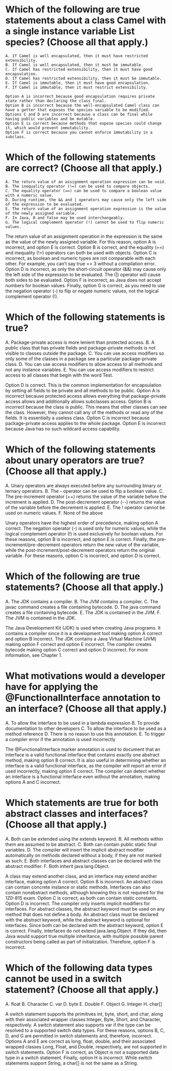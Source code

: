 # Which of the following are true statements about a class Camel with a single instance variable List<String> species? (Choose all that apply.)
    A. If Camel is well encapsulated, then it must have restricted extensibility.
    B. If Camel is well encapsulated, then it must be immutable.
    C. If Camel has restricted extensibility, then it must have good encapsulation.
    D. If Camel has restricted extensibility, then it must be immutable.
    E. If Camel is immutable, then it must have good encapsulation.
    F. If Camel is immutable, then it must restrict extensibility.

    Option A is incorrect because good encapsulation requires private state rather than declaring the class final.
    Option B is incorrect because the well-encapsulated Camel class can have a getter that exposes the species variable to be modified.
    Options C and D are incorrect because a class can be final while having public variables and be mutable.
    Option E is correct because methods that expose species could change it, which would prevent immutability.
    Option F is correct because you cannot enforce immutability in a subclass.

 # Which of the following statements are correct? (Choose all that apply.)
    A. The return value of an assignment operation expression can be void.
    B. The inequality operator (!=) can be used to compare objects.
    C. The equality operator (==) can be used to compare a boolean value with a numeric value.
    D. During runtime, the && and | operators may cause only the left side of the expression to be evaluated.
    E. The return value of an assignment operation expression is the value of the newly assigned variable.
    F. In Java, 0 and false may be used interchangeably.
    G. The logical complement operator (!) cannot be used to flip numeric values.

The return value of an assignment operation in the expression is the same as the value of the newly assigned variable.
For this reason, option A is incorrect, and option E is correct.
Option B is correct, and the equality (==) and inequality (!=) operators can both be used with objects.
Option C is incorrect, as boolean and numeric types are not comparable with each other.
For example, you can’t say true == 3 without a compilation error.
Option D is incorrect, as only the short-circuit operator (&&) may cause only the left side of the expression to be evaluated.
The (|) operator will cause both sides to be evaluated.
Option F is incorrect, as Java does not accept numbers for boolean values.
Finally, option G is correct, as you need to use the negation operator (-) to flip or negate numeric values, not the logical complement operator (!).

# Which of the following statements is true?
A. Package-private access is more lenient than protected access.
B. A public class that has private fields and package-private methods is not visible to classes outside the package.
C. You can use access modifiers so only some of the classes in a package see a particular package-private class.
D. You can use access modifiers to allow access to all methods and not any instance variables.
E. You can use access modifiers to restrict access to all classes that begin with the word Test.

Option D is correct. This is the common implementation for encapsulation by setting all fields to be private and all methods to be public.
Option A is incorrect because protected access allows everything that package-private access allows and additionally allows subclasses access.
Option B is incorrect because the class is public.
This means that other classes can see the class.
However, they cannot call any of the methods or read any of the fields.
It is essentially a useless class. Option C is incorrect because package-private access applies to the whole package.
Option E is incorrect because Java has no such wildcard access capability.

# Which of the following statements about unary operators are true? (Choose all that apply.)
A. Unary operators are always executed before any surrounding binary or ternary operators.
B. The - operator can be used to flip a boolean value.
C. The pre-increment operator (++) returns the value of the variable before the increment is applied.
D. The post-decrement operator (--) returns the value of the variable before the decrement is applied.
E. The ! operator cannot be used on numeric values.
F. None of the above

Unary operators have the highest order of precedence, making option A correct.
The negation operator (-) is used only for numeric values, while the logical complement operator (!) is used exclusively for boolean values.
For these reasons, option B is incorrect, and option E is correct.
Finally, the pre-increment/pre-decrement operators return the new value of the variable, while the post-increment/post-decrement operators return the original variable.
For these reasons, option C is incorrect, and option D is correct.

# Which of the following are true statements? (Choose all that apply.)
A. The JDK contains a compiler.
B. The JVM contains a compiler.
C. The javac command creates a file containing bytecode.
D. The java command creates a file containing bytecode.
E. The JDK is contained in the JVM.
F. The JVM is contained in the JDK.

The Java Development Kit (JDK) is used when creating Java programs.
It contains a compiler since it is a development tool making option A correct and option B incorrect.
The JDK contains a Java Virtual Machine (JVM) making option F correct and option E incorrect.
The compiler creates bytecode making option C correct and option D incorrect. For more information, see Chapter 1.


# What motivations would a developer have for applying the @FunctionalInterface annotation to an interface? (Choose all that apply.)
A. To allow the interface to be used in a lambda expression
B. To provide documentation to other developers
C. To allow the interface to be used as a method reference
D. There is no reason to use this annotation.
E. To trigger a compiler error if the annotation is used incorrectly

The @FunctionalInterface marker annotation is used to document that an interface is a valid functional interface that contains exactly one abstract method, making option B correct.
It is also useful in determining whether an interface is a valid functional interface, as the compiler will report an error if used incorrectly, making option E correct.
The compiler can detect whether an interface is a functional interface even without the annotation, making options A and C incorrect.

# Which statements are true for both abstract classes and interfaces? (Choose all that apply.)
A. Both can be extended using the extends keyword.
B. All methods within them are assumed to be abstract.
C. Both can contain public static final variables.
D. The compiler will insert the implicit abstract modifier automatically on methods declared without a body, if they are not marked as such.
E. Both interfaces and abstract classes can be declared with the abstract modifier.
F. Both inherit java.lang.Object.

A class may extend another class, and an interface may extend another interface, making option A correct.
Option B is incorrect. An abstract class can contain concrete instance or static methods.
Interfaces can also contain nonabstract methods, although knowing this is not required for the 1Z0-815 exam.
Option C is correct, as both can contain static constants. Option D is incorrect. The compiler only inserts implicit modifiers for interfaces.
For abstract classes, the abstract keyword must be used on any method that does not define a body.
An abstract class must be declared with the abstract keyword, while the abstract keyword is optional for interfaces.
Since both can be declared with the abstract keyword, option E is correct. Finally, interfaces do not extend java.lang.Object.
If they did, then Java would support true multiple inheritance, with multiple possible parent constructors being called as part of initialization.
Therefore, option F is incorrect.

# Which of the following data types cannot be used in a switch statement? (Choose all that apply.)
A. float
B. Character
C. var
D. byte
E. Double
F. Object
G. Integer
H. char[]

A switch statement supports the primitives int, byte, short, and char, along with their associated wrapper classes Integer, Byte, Short, and Character, respectively.
A switch statement also supports var if the type can be resolved to a supported switch data types.
For these reasons, options B, C, D, and G are permitted in switch statements and, therefore, incorrect.
Options A and E are correct as long, float, double, and their associated wrapped classes Long, Float, and Double, respectively, are not supported in switch statements.
Option F is correct, as Object is not a supported data type in a switch statement. Finally, option H is incorrect.
While switch statements support String, a char[] is not the same as a String.
